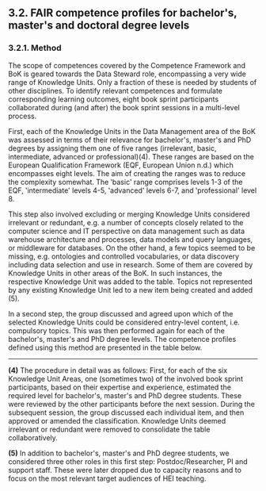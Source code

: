 ## 3.2. FAIR competence profiles for bachelor&#39;s, master&#39;s and doctoral degree levels

### 3.2.1. Method

The scope of competences covered by the Competence Framework and BoK is geared towards the Data Steward role, encompassing a very wide range of Knowledge Units. Only a fraction of these is needed by students of other disciplines. To identify relevant competences and formulate corresponding learning outcomes, eight book sprint participants collaborated during (and after) the book sprint sessions in a multi-level process.

First, each of the Knowledge Units in the Data Management area of the BoK was assessed in terms of their relevance for bachelor&#39;s, master&#39;s and PhD degrees by assigning them one of five ranges (irrelevant, basic, intermediate, advanced or professional)(4). These ranges are based on the European Qualification Framework (EQF, European Union n.d.) which encompasses eight levels. The aim of creating the ranges was to reduce the complexity somewhat. The ‛basic&#39; range comprises levels 1-3 of the EQF, ‛intermediate&#39; levels 4-5, ‛advanced&#39; levels 6-7, and ‛professional&#39; level 8.

This step also involved excluding or merging Knowledge Units considered irrelevant or redundant, e.g. a number of concepts closely related to the computer science and IT perspective on data management such as data warehouse architecture and processes, data models and query languages, or middleware for databases. On the other hand, a few topics seemed to be missing, e.g. ontologies and controlled vocabularies, or data discovery including data selection and use in research. Some of them are covered by Knowledge Units in other areas of the BoK. In such instances, the respective Knowledge Unit was added to the table. Topics not represented by any existing Knowledge Unit led to a new item being created and added (5).

In a second step, the group discussed and agreed upon which of the selected Knowledge Units could be considered entry-level content, i.e. compulsory topics. This was then performed again for each of the bachelor&#39;s, master&#39;s and PhD degree levels. The competence profiles defined using this method are presented in the table below.

---

**(4)** The procedure in detail was as follows: First, for each of the six Knowledge Unit Areas, one (sometimes two) of the involved book sprint participants, based on their expertise and experience, estimated the required level for bachelor&#39;s, master&#39;s and PhD degree students. These were reviewed by the other participants before the next session. During the subsequent session, the group discussed each individual item, and then approved or amended the classification. Knowledge Units deemed irrelevant or redundant were removed to consolidate the table collaboratively.

**(5)** In addition to bachelor&#39;s, master&#39;s and PhD degree students, we considered three other roles in this first step: Postdoc/Researcher, PI and support staff. These were later dropped due to capacity reasons and to focus on the most relevant target audiences of HEI teaching.

